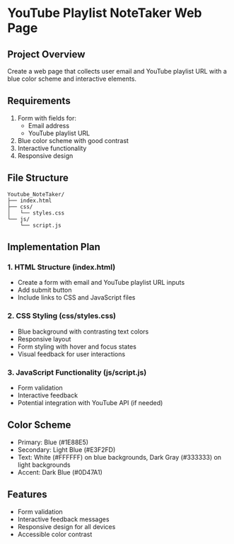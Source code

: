 # YouTube Playlist NoteTaker Web Page

## Project Overview
Create a web page that collects user email and YouTube playlist URL with a blue color scheme and interactive elements.

## Requirements
1. Form with fields for:
   - Email address
   - YouTube playlist URL
2. Blue color scheme with good contrast
3. Interactive functionality
4. Responsive design

## File Structure
```
Youtube_NoteTaker/
├── index.html
├── css/
│   └── styles.css
└── js/
    └── script.js
```

## Implementation Plan

### 1. HTML Structure (index.html)
- Create a form with email and YouTube playlist URL inputs
- Add submit button
- Include links to CSS and JavaScript files

### 2. CSS Styling (css/styles.css)
- Blue background with contrasting text colors
- Responsive layout
- Form styling with hover and focus states
- Visual feedback for user interactions

### 3. JavaScript Functionality (js/script.js)
- Form validation
- Interactive feedback
- Potential integration with YouTube API (if needed)

## Color Scheme
- Primary: Blue (#1E88E5)
- Secondary: Light Blue (#E3F2FD)
- Text: White (#FFFFFF) on blue backgrounds, Dark Gray (#333333) on light backgrounds
- Accent: Dark Blue (#0D47A1)

## Features
- Form validation
- Interactive feedback messages
- Responsive design for all devices
- Accessible color contrast